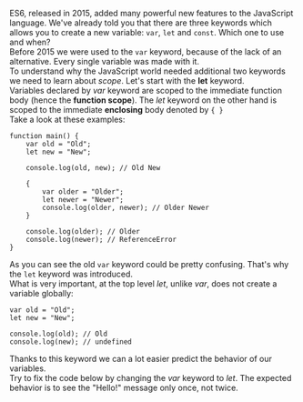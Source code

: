 ES6, released in 2015, added many powerful new features to the JavaScript language. We've already told you that there are three keywords which allows you to create a new variable: `var`, `let` and `const`. Which one to use and when?
\
Before 2015 we were used to the `var` keyword, because of the lack of an alternative. Every single variable was made with it.
\
To understand why the JavaScript world needed additional two keywords we need to learn about _scope_. Let's start with the **let** keyword.
\
Variables declared by _var_ keyword are scoped to the immediate function body (hence the **function scope**).
The _let_ keyword on the other hand is scoped to the immediate **enclosing** body denoted by `{ }`
\
Take a look at these examples:
```
function main() {
    var old = "Old";
    let new = "New";

    console.log(old, new); // Old New

    {
        var older = "Older";
        let newer = "Newer";
        console.log(older, newer); // Older Newer
    }

    console.log(older); // Older
    console.log(newer); // ReferenceError
}
```
As you can see the old `var` keyword could be pretty confusing. That's why the `let` keyword was introduced.
\
What is very important, at the top level _let_, unlike _var_, does not create a variable globally:
```
var old = "Old";
let new = "New";

console.log(old); // Old
console.log(new); // undefined
```
Thanks to this keyword we can a lot easier predict the behavior of our variables.
\
Try to fix the code below by changing the _var_ keyword to _let_. The expected behavior is to see the "Hello!" message only once, not twice.
